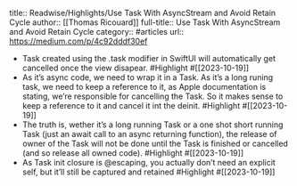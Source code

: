 title:: Readwise/Highlights/Use Task With AsyncStream and Avoid Retain Cycle
author:: [[Thomas Ricouard]]
full-title:: Use Task With AsyncStream and Avoid Retain Cycle
category:: #articles
url:: https://medium.com/p/4c92dddf30ef
- Task created using the .task modifier in SwiftUI will automatically get cancelled once the view disapear. #Highlight #[[2023-10-19]]
- As it’s async code, we need to wrap it in a Task. As it’s a long runing task, we need to keep a reference to it, as Apple documentation is stating, we’re responsible for cancelling the Task. So it makes sense to keep a reference to it and cancel it int the deinit. #Highlight #[[2023-10-19]]
- The truth is, wether it’s a long running Task or a one shot short running Task (just an await call to an async returning function), the release of owner of the Task will not be done until the Task is finished or cancelled (and so release all owned code). #Highlight #[[2023-10-19]]
- As Task init closure is @escaping, you actually don’t need an explicit self, but it’ll still be captured and retained #Highlight #[[2023-10-19]]